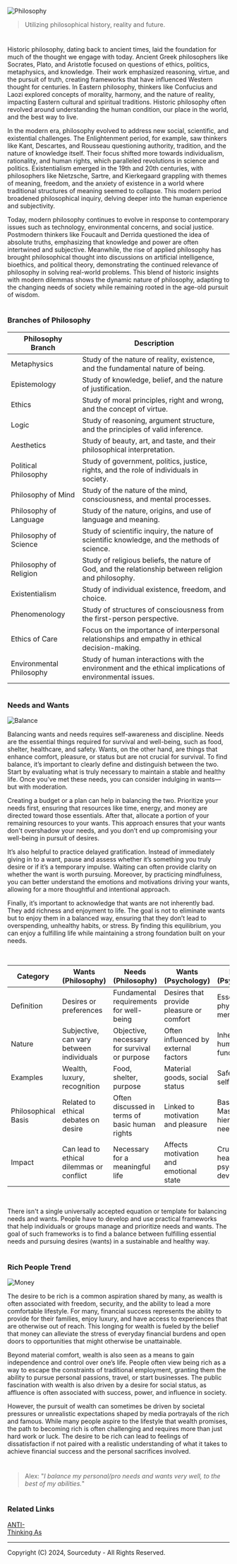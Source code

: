 ![Philosophy](https://github.com/user-attachments/assets/b4ef4a23-c3ae-476f-9f0d-e0656c6a0a8f)

> Utilizing philosophical history, reality and future.

#

Historic philosophy, dating back to ancient times, laid the foundation for much of the thought we engage with today. Ancient Greek philosophers like Socrates, Plato, and Aristotle focused on questions of ethics, politics, metaphysics, and knowledge. Their work emphasized reasoning, virtue, and the pursuit of truth, creating frameworks that have influenced Western thought for centuries. In Eastern philosophy, thinkers like Confucius and Laozi explored concepts of morality, harmony, and the nature of reality, impacting Eastern cultural and spiritual traditions. Historic philosophy often revolved around understanding the human condition, our place in the world, and the best way to live.

In the modern era, philosophy evolved to address new social, scientific, and existential challenges. The Enlightenment period, for example, saw thinkers like Kant, Descartes, and Rousseau questioning authority, tradition, and the nature of knowledge itself. Their focus shifted more towards individualism, rationality, and human rights, which paralleled revolutions in science and politics. Existentialism emerged in the 19th and 20th centuries, with philosophers like Nietzsche, Sartre, and Kierkegaard grappling with themes of meaning, freedom, and the anxiety of existence in a world where traditional structures of meaning seemed to collapse. This modern period broadened philosophical inquiry, delving deeper into the human experience and subjectivity.

Today, modern philosophy continues to evolve in response to contemporary issues such as technology, environmental concerns, and social justice. Postmodern thinkers like Foucault and Derrida questioned the idea of absolute truths, emphasizing that knowledge and power are often intertwined and subjective. Meanwhile, the rise of applied philosophy has brought philosophical thought into discussions on artificial intelligence, bioethics, and political theory, demonstrating the continued relevance of philosophy in solving real-world problems. This blend of historic insights with modern dilemmas shows the dynamic nature of philosophy, adapting to the changing needs of society while remaining rooted in the age-old pursuit of wisdom.

#
### Branches of Philosophy

| Philosophy Branch      | Description                                            |
|------------------------|--------------------------------------------------------|
| Metaphysics            | Study of the nature of reality, existence, and the fundamental nature of being. |
| Epistemology           | Study of knowledge, belief, and the nature of justification. |
| Ethics                 | Study of moral principles, right and wrong, and the concept of virtue. |
| Logic                  | Study of reasoning, argument structure, and the principles of valid inference. |
| Aesthetics             | Study of beauty, art, and taste, and their philosophical interpretation. |
| Political Philosophy   | Study of government, politics, justice, rights, and the role of individuals in society. |
| Philosophy of Mind     | Study of the nature of the mind, consciousness, and mental processes. |
| Philosophy of Language | Study of the nature, origins, and use of language and meaning. |
| Philosophy of Science  | Study of scientific inquiry, the nature of scientific knowledge, and the methods of science. |
| Philosophy of Religion | Study of religious beliefs, the nature of God, and the relationship between religion and philosophy. |
| Existentialism         | Study of individual existence, freedom, and choice. |
| Phenomenology          | Study of structures of consciousness from the first-person perspective. |
| Ethics of Care         | Focus on the importance of interpersonal relationships and empathy in ethical decision-making. |
| Environmental Philosophy | Study of human interactions with the environment and the ethical implications of environmental issues. |

#
### Needs and Wants

![Balance](https://github.com/user-attachments/assets/aa2ae5e7-0a1f-4dfa-a47e-0ec43a6df00b)

Balancing wants and needs requires self-awareness and discipline. Needs are the essential things required for survival and well-being, such as food, shelter, healthcare, and safety. Wants, on the other hand, are things that enhance comfort, pleasure, or status but are not crucial for survival. To find balance, it’s important to clearly define and distinguish between the two. Start by evaluating what is truly necessary to maintain a stable and healthy life. Once you’ve met these needs, you can consider indulging in wants—but with moderation.

Creating a budget or a plan can help in balancing the two. Prioritize your needs first, ensuring that resources like time, energy, and money are directed toward those essentials. After that, allocate a portion of your remaining resources to your wants. This approach ensures that your wants don't overshadow your needs, and you don’t end up compromising your well-being in pursuit of desires.

It’s also helpful to practice delayed gratification. Instead of immediately giving in to a want, pause and assess whether it’s something you truly desire or if it’s a temporary impulse. Waiting can often provide clarity on whether the want is worth pursuing. Moreover, by practicing mindfulness, you can better understand the emotions and motivations driving your wants, allowing for a more thoughtful and intentional approach.

Finally, it’s important to acknowledge that wants are not inherently bad. They add richness and enjoyment to life. The goal is not to eliminate wants but to enjoy them in a balanced way, ensuring that they don’t lead to overspending, unhealthy habits, or stress. By finding this equilibrium, you can enjoy a fulfilling life while maintaining a strong foundation built on your needs.

<br>

| Category          | Wants (Philosophy)                       | Needs (Philosophy)                        | Wants (Psychology)                       | Needs (Psychology)                        |
|-------------------|------------------------------------------|-------------------------------------------|------------------------------------------|--------------------------------------------|
| Definition        | Desires or preferences                   | Fundamental requirements for well-being   | Desires that provide pleasure or comfort | Essential for physical and mental health  |
| Nature            | Subjective, can vary between individuals | Objective, necessary for survival or purpose | Often influenced by external factors    | Inherent to human functioning              |
| Examples          | Wealth, luxury, recognition              | Food, shelter, purpose                    | Material goods, social status            | Safety, love, self-esteem                  |
| Philosophical Basis | Related to ethical debates on desire   | Often discussed in terms of basic human rights | Linked to motivation and pleasure      | Based on Maslow’s hierarchy of needs       |
| Impact            | Can lead to ethical dilemmas or conflict | Necessary for a meaningful life            | Affects motivation and emotional state   | Crucial for healthy psychological development |

<br>

There isn't a single universally accepted equation or template for balancing needs and wants. People have to develop and use practical frameworks that help individuals or groups manage and prioritize needs and wants. The goal of such frameworks is to find a balance between fulfilling essential needs and pursuing desires (wants) in a sustainable and healthy way.

#
### Rich People Trend

![Money](https://github.com/user-attachments/assets/174b9f5f-3294-453f-8a37-54ae84c9c465)

The desire to be rich is a common aspiration shared by many, as wealth is often associated with freedom, security, and the ability to lead a more comfortable lifestyle. For many, financial success represents the ability to provide for their families, enjoy luxury, and have access to experiences that are otherwise out of reach. This longing for wealth is fueled by the belief that money can alleviate the stress of everyday financial burdens and open doors to opportunities that might otherwise be unattainable.

Beyond material comfort, wealth is also seen as a means to gain independence and control over one’s life. People often view being rich as a way to escape the constraints of traditional employment, granting them the ability to pursue personal passions, travel, or start businesses. The public fascination with wealth is also driven by a desire for social status, as affluence is often associated with success, power, and influence in society.

However, the pursuit of wealth can sometimes be driven by societal pressures or unrealistic expectations shaped by media portrayals of the rich and famous. While many people aspire to the lifestyle that wealth promises, the path to becoming rich is often challenging and requires more than just hard work or luck. The desire to be rich can lead to feelings of dissatisfaction if not paired with a realistic understanding of what it takes to achieve financial success and the personal sacrifices involved.

#

> Alex: "*I balance my personal/pro needs and wants very well, to the best of my abilities.*"

#
### Related Links

[ANTI-](https://github.com/sourceduty/ANTI-)
<br>
[Thinking As](https://github.com/sourceduty/Thinking_As)

***
Copyright (C) 2024, Sourceduty - All Rights Reserved.
